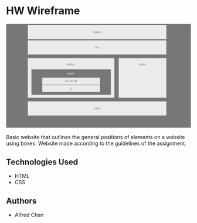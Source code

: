# HW Wireframe

![Picture of website](/assets/site.PNG "Screenshot of the website")

Basic website that outlines the general positions of elements on a website using boxes. Website made according to the guidelines of the assignment. 

## Technologies Used

* HTML
* CSS

## Authors

* Alfred Chan